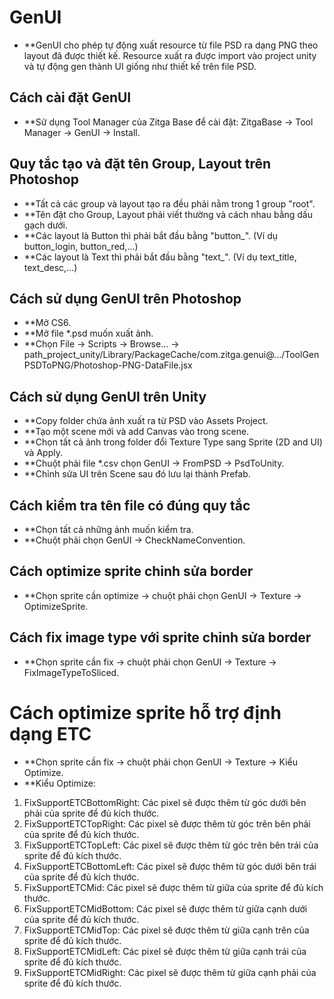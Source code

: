 # GenUI

- **GenUI cho phép tự động xuất resource từ file PSD ra dạng PNG theo layout đã được thiết kế. Resource xuất ra được import vào project unity và tự động gen thành UI giống như thiết kế trên file PSD.

## Cách cài đặt GenUI
- **Sử dụng Tool Manager của Zitga Base để cài đặt: ZitgaBase -> Tool Manager -> GenUI -> Install.

## Quy tắc tạo và đặt tên Group, Layout trên Photoshop
- **Tất cả các group và layout tạo ra đều phải nằm trong 1 group "root".
- **Tên đặt cho Group, Layout phải viết thường và cách nhau bằng dấu gạch dưới.
- **Các layout là Button thì phải bắt đầu bằng "button_". (Ví dụ button_login, button_red,...)
- **Các layout là Text thì phải bắt đầu bằng "text_". (Ví dụ text_title, text_desc,...)

## Cách sử dụng GenUI trên Photoshop
- **Mở CS6.
- **Mở file *.psd muốn xuất ảnh.
- **Chọn File -> Scripts -> Browse... -> path_project_unity/Library/PackageCache/com.zitga.genui@.../ToolGenPSDToPNG/Photoshop-PNG-DataFile.jsx

## Cách sử dụng GenUI trên Unity
- **Copy folder chứa ảnh xuất ra từ PSD vào Assets Project.
- **Tạo một scene mới và add Canvas vào trong scene.
- **Chọn tất cả ảnh trong folder đổi Texture Type sang Sprite (2D and UI) và Apply.
- **Chuột phải file *.csv chọn GenUI -> FromPSD -> PsdToUnity.
- **Chỉnh sửa UI trên Scene sau đó lưu lại thành Prefab.

## Cách kiểm tra tên file có đúng quy tắc
- **Chọn tất cả những ảnh muốn kiểm tra.
- **Chuột phải chọn GenUI -> CheckNameConvention.

## Cách optimize sprite chỉnh sửa border
- **Chọn sprite cần optimize -> chuột phải chọn GenUI -> Texture -> OptimizeSprite.

## Cách fix image type với sprite chỉnh sửa border
- **Chọn sprite cần fix -> chuột phải chọn GenUI -> Texture -> FixImageTypeToSliced.

# Cách optimize sprite hỗ trợ định dạng ETC
- **Chọn sprite cần fix -> chuột phải chọn GenUI -> Texture -> Kiểu Optimize.
- **Kiểu Optimize:
1. FixSupportETCBottomRight: Các pixel sẽ được thêm từ góc dưới bên phải của sprite để đủ kích thước.
2. FixSupportETCTopRight: Các pixel sẽ được thêm từ góc trên bên phải của sprite để đủ kích thước.
3. FixSupportETCTopLeft: Các pixel sẽ được thêm từ góc trên bên trái của sprite để đủ kích thước.
4. FixSupportETCBottomLeft: Các pixel sẽ được thêm từ góc dưới bên trái của sprite để đủ kích thước.
5. FixSupportETCMid: Các pixel sẽ được thêm từ giữa của sprite để đủ kích thước.
6. FixSupportETCMidBottom: Các pixel sẽ được thêm từ giữa cạnh dưới của sprite để đủ kích thước.
7. FixSupportETCMidTop: Các pixel sẽ được thêm từ giữa cạnh trên của sprite để đủ kích thước.
8. FixSupportETCMidLeft: Các pixel sẽ được thêm từ giữa cạnh trái của sprite để đủ kích thước.
9. FixSupportETCMidRight: Các pixel sẽ được thêm từ giữa cạnh phải của sprite để đủ kích thước.